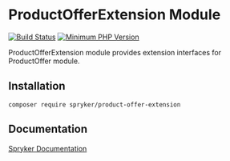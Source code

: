 # ProductOfferExtension Module
[![Build Status](https://travis-ci.org/spryker/product-offer-extension.svg)](https://travis-ci.org/spryker/product-offer-extension)
[![Minimum PHP Version](https://img.shields.io/badge/php-%3E%3D%207.3-8892BF.svg)](https://php.net/)

ProductOfferExtension module provides extension interfaces for ProductOffer module.

## Installation

```
composer require spryker/product-offer-extension
```

## Documentation

[Spryker Documentation](https://documentation.spryker.com/module_guide/overview.htm)
